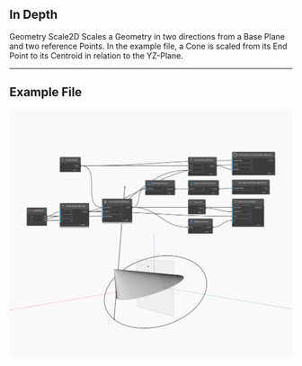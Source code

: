 ## In Depth
Geometry Scale2D Scales a Geometry in two directions from a Base Plane and two reference Points. In the example file, a Cone is scaled from its End Point to its Centroid in relation to the YZ-Plane.
___
## Example File

![Scale2D](./Autodesk.DesignScript.Geometry.Geometry.Scale2D_img.jpg)

